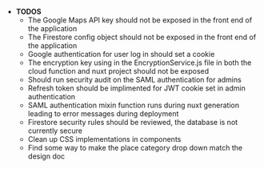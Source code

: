 * **TODOS** 
    * The Google Maps API key should not be exposed in the front end of the application
    * The Firestore config object should not be exposed in the front end of the application
    * Google authentication for user log in should set a cookie
    * The encryption key using in the EncryptionService.js file in both the cloud function and nuxt project should not be exposed
    * Should run security audit on the SAML authentication for admins
    * Refresh token should be implimented for JWT cookie set in admin authentication
    * SAML authentication mixin function runs during nuxt generation leading to error messages during deployment 
    * Firestore security rules should be reviewed, the database is not currently secure 
    * Clean up CSS implementations in components
    * Find some way to make the place category drop down match the design doc 





